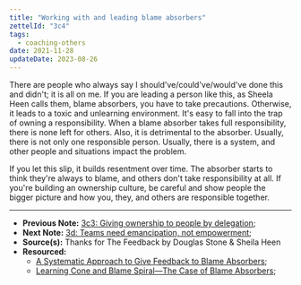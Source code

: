 ```yaml
---
title: "Working with and leading blame absorbers"
zettelId: "3c4"
tags:
  - coaching-others
date: 2021-11-28
updateDate: 2023-08-26
---
```


There are people who always say I should've/could've/would've done this and didn't; it is all on me. If you are leading a person like this, as Sheela Heen calls them, blame absorbers, you have to take precautions. Otherwise, it leads to a toxic and unlearning environment. It's easy to fall into the trap of owning a responsibility. When a blame absorber takes full responsibility, there is none left for others. Also, it is detrimental to the absorber. Usually, there is not only one responsible person. Usually, there is a system, and other people and situations impact the problem.

If you let this slip, it builds resentment over time. The absorber starts to think they're always to blame, and others don't take responsibility at all. If you're building an ownership culture, be careful and show people the bigger picture and how you, they, and others are responsible together.

---

- **Previous Note:** [3c3: Giving ownership to people by delegation](/notes/3c3/);
- **Next Note:** [3d: Teams need emancipation, not empowerment](/notes/3d/);
- **Source(s):** Thanks for The Feedback by Douglas Stone & Sheila Heen
- **Resourced:**
  - [A Systematic Approach to Give Feedback to Blame Absorbers](/systematic-approach-to-give-feedback-to-blame-absorbers/);
  - [Learning Cone and Blame Spiral—The Case of Blame Absorbers](/learning-cone-and-blame-spiral-the-case-of-blame-absorbers/);
